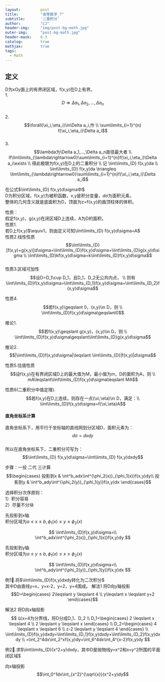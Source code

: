 ```yaml
---
layout: 		post
title: 			"高等数学_7"
subtitle: 		'二重积分'
author: 		"CJ"
header-img: 	"img/post-bg-math.jpg"
outer-img:		"post-bg-math.jpg"
header-mask: 	0.3
catalog: 		true
mathjax: 		true
tags:
  - Math
---
```

## 定义
D为xOy面上的有界闭区域，f(x,y)在D上有界。  
1.$$D\Rightarrow\Delta a_1,\Delta a_2,...,\Delta a_n$$  
2.$$\forall(\xi_i,\eta_i)\in\Delta a_i,作 \\
\sum\limits_{i=1}^{n} f(\xi_i,\eta_i)\Delta a_i$$  
3.$$\lambda为\Delta a_1,...,\Delta a_n直径最大者 \\
If\lim\limits_{\lambda\rightarrow0}\sum\limits_{i=1}^{n}f(\xi_i,\eta_i)\Delta a_i\exists \\
得此极限为f(x,y)在D上的二重积分 \\
记 \iint\limits_{D} f(x,y)da \\
\iint\limits_{D}  f(x,y)da \triangleq \lim\limits_{\lambda\rightarrow0}\sum\limits_{i=1}^{n}f(\xi_i,\eta_i)\Delta a_i$$

在公式$\iint\limits_{D}  f(x,y)d\sigma中$  
D为积分区域，f(x,y)为被积函数，x,y是积分变量，$d\sigma$为面积元素。  
整体的几何含义就是底面积为D，顶面为z=f(x,y)的曲顶柱体的体积。

性质：  
假定f(x,y)，g(x,y)在闭区域D上连续，A为D的面积。   
性质1.  
若D上f(x,y)$\equiv1，则由定义可知\iint\limits_{D}  f(x,y)d\sigma=A$  
性质2.线性性质  
$$\iint\limits_{D}[f(x,y)+g(x,y)]d\sigma=\iint\limits_{D}f(x,y)d\sigma+\iint\limits_{D}g(x,y)d\sigma \\
\iint\limits_{D}kf(x,y)d\sigma=k\iint\limits_{D}f(x,y)d\sigma$$   
性质3.区域可加性  
$$设D=D_1\cup D_1，且D_1，D_2无公共内点， \\
则有\iint\limits_{D}f(x,y)d\sigma=\iint\limits_{D_1}f(x,y)d\sigma+\iint\limits_{D_2}f(x,y)d\sigma$$  

性质4.$$若f(x,y)\geqslant 0，(x,y)\in D，则 \\
\iint\limits_{D}f(x,y)d\sigma\geqslant0$$

推论1.  
$$若f(x,y)\geqslant g(x,y)，(x,y)\in D，则 \\
\iint\limits_{D}f(x,y)d\sigma\geqslant\iint\limits_{D}g(x,y)d\sigma$$

推论2.  
$$|\iint\limits_{D}f(x,y)d\sigma|\leqslant \iint\limits_{D}|f(x,y)|d\sigma$$

性质5.估值性质  
$$设f(x,y)在有界闭区域D上的最大值为M，最小值为m，D的面积为A，则 \\
mA\leqslant\iint\limits_{D}f(x,y)d\sigma\leqslant MA$$

性质6(二重积分中值定理).  
$$若f(x,y)在D上连续，则存在一点(\xi,\eta)\in D，满足：\\
\iint\limits_{D}f(x,y)d\sigma=f(\xi,\eta)A$$

#### 直角坐标系计算
直角坐标系下，用平行于坐标轴的直线网划分区域D，面积元素为：  
$$d\sigma=dxdy$$  
所以在直角坐标系下，二重积分可写为：  
$$\iint\limits_{D}  f(x,y)d\sigma=\iint\limits_{D}  f(x,y)dxdy$$

步骤：一投 二代 三计算
$$\begin{cases}
投影到x & \int^b_adx\int^{\phi_2(x)}_{\phi_1(x)}f(x,y)dy\\
投影到y & \int^b_ady\int^{\phi_2(y)}_{\phi_1(y)}f(x,y)dx
\end{cases}$$

选择积分次序原则：  
1）积分容易  
2）尽量不分块  

先投影到x轴  
积分区域为$a\leqslant x \leqslant b,\phi_1(x)\leqslant y\leqslant\phi_2(x)$

$$
\iint\limits_{D}f(x,y)d\sigma=\\
\int^b_adx\int^{\phi_2(x)}_{\phi_1(x)}f(x,y)dy
$$


先投影到y轴  
积分区域为$a\leqslant y \leqslant b,\phi_1(x)\leqslant x\leqslant\phi_2(x)$

$$
\iint\limits_{D}f(x,y)d\sigma=\\
\int^b_ady\int^{\phi_2(y)}_{\phi_1(y)}f(x,y)dx
$$

例1🌰.将$\iint\limits_{D}f(x,y)dxdy转化为二次积分$  
其中D由直线y=x，y=x-2，y=2，y=4围成。
解法1 将D向y轴投影
$$D=\begin{cases}
2\leqslant y \leqslant 4 \\
y\leqslant x \leqslant y+2 
\end{cases}$$

解法2 将D向x轴投影  
$$
以x=4为分界线，将D分成D_1、D_2 \\
D_1=\begin{cases}
2 \leqslant x \leqslant 4 \\
2 \leqslant y \leqslant x
\end{cases} \\
D_2=\begin{cases}
4 \leqslant x \leqslant 6 \\
z-2 \leqslant y \leqslant 4
\end{cases} \\
\iint\limits_{D}f(x,y)dxdy=\iint\limits_{D_1}f(x,y)dxdy+\iint\limits_{D_2}f(x,y)dxdy \\
=\int_2^4dx\int_2^xf(x,y)dy+\int_6^4dx\int_4^{x-2}f(x,y)dy
$$

例2🌰.求$\iint\limits_{D}(x^2+y)dxdy，其中D是抛物线y=x^2和x=y^2所围的平面闭区域$

向x轴投影  
$$\int_0^1dx\int_{x^2}^{\sqrt{x}}(x^2+y)dy$$

